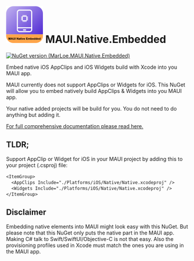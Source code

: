 # ![Logo](MAUI.Native.Embedded.nuget/assets/icon-100.png) MAUI.Native.Embedded

[![NuGet version (MarLoe.MAUI.Native.Embedded)](https://img.shields.io/nuget/v/MarLoe.MAUI.Native.Embedded.svg?style=flat-square)](https://www.nuget.org/packages/MarLoe.MAUI.Native.Embedded/)

Embed native iOS AppClips and iOS Widgets build with Xcode into you MAUI app.

MAUI currently does not support AppClips or Widgets for iOS. This NuGet will allow you to embed natively build AppClips & Widgets into you MAUI app.

Your native added projects will be build for you. You do not need to do anything but adding it.

[For full comprehensive documentation please read here.](MAUI.Native.Embedded.nuget/README.md)

## TLDR;
Support AppClip or Widget for iOS in your MAUI project by adding this to your project (.csproj) file:
```
<ItemGroup>
  <AppClips Include="./Platforms/iOS/Native/Native.xcodeproj" />
  <Widgets Include="./Platforms/iOS/Native/Native.xcodeproj" />
</ItemGroup>
```

## Disclaimer
Embedding native elements into MAUI might look easy with this NuGet.
But please note that this NuGet only puts the native part in the MAUI app.
Making C# talk to Swift/SwiftUI/Objective-C is not that easy. Also the provisioning profiles used in Xcode must match the ones you are using in the MAUI app.